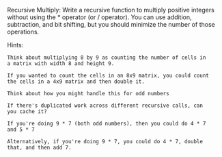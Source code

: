 Recursive Multiply: Write a recursive function to multiply positive
integers without using the * operator (or / operator). You can use
addition, subtraction, and bit shifting, but you should minimize the
number of those operations.

Hints:

    Think about multiplying 8 by 9 as counting the number of cells in
    a matrix with width 8 and height 9.

    If you wanted to count the cells in an 8x9 matrix, you could count
    the cells in a 4x9 matrix and then double it.

    Think about how you might handle this for odd numbers

    If there's duplicated work across different recursive calls, can
    you cache it?

    If you're doing 9 * 7 (both odd numbers), then you could do 4 * 7
    and 5 * 7

    Alternatively, if you're doing 9 * 7, you could do 4 * 7, double
    that, and then add 7.
